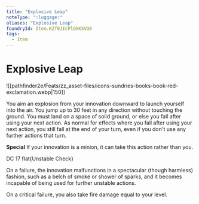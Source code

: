```yaml
---
title: "Explosive Leap"
noteType: ":luggage:"
aliases: "Explosive Leap"
foundryId: Item.KZf0JICPlQkKSVQ0
tags:
  - Item
---
```


# Explosive Leap
![[pathfinder2e/Feats/zz_asset-files/icons-sundries-books-book-red-exclamation.webp|150]]

You aim an explosion from your innovation downward to launch yourself into the air. You jump up to 30 feet in any direction without touching the ground. You must land on a space of solid ground, or else you fall after using your next action. As normal for effects where you fall after using your next action, you still fall at the end of your turn, even if you don't use any further actions that turn.

**Special** If your innovation is a minion, it can take this action rather than you.

DC 17 flat{Unstable Check}

On a failure, the innovation malfunctions in a spectacular (though harmless) fashion, such as a belch of smoke or shower of sparks, and it becomes incapable of being used for further unstable actions.

On a critical failure, you also take fire damage equal to your level.
